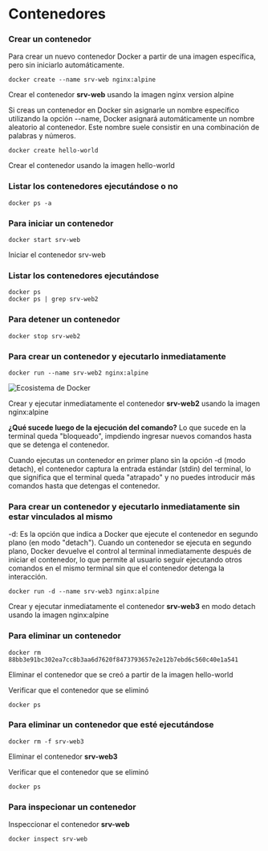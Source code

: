 # Contenedores

### Crear un contenedor
Para crear un nuevo contenedor Docker a partir de una imagen específica, pero sin iniciarlo automáticamente. 

```
docker create --name srv-web nginx:alpine
```
Crear el contenedor  **srv-web** usando la imagen nginx version alpine

Si creas un contenedor en Docker sin asignarle un nombre específico utilizando la opción --name, Docker asignará automáticamente un nombre aleatorio al contenedor. Este nombre suele consistir en una combinación de palabras y números.  

```
docker create hello-world
```

Crear el contenedor usando la imagen hello-world

### Listar los contenedores ejecutándose o no

```
docker ps -a
```

### Para iniciar un contenedor

```
docker start srv-web
```
Iniciar el contenedor srv-web 

### Listar los contenedores ejecutándose
```
docker ps 
docker ps | grep srv-web2
```

### Para detener un contenedor

```
docker stop srv-web2
```

### Para crear un contenedor y ejecutarlo inmediatamente

```
docker run --name srv-web2 nginx:alpine
```
![Ecosistema de Docker](img/dockerRun.PNG)

Crear y ejecutar inmediatamente el contenedor **srv-web2** usando la imagen nginx:alpine

**¿Qué sucede luego de la ejecución del comando?**
Lo que sucede en la terminal queda "bloqueado", impdiendo ingresar nuevos comandos hasta que se detenga el contenedor.

Cuando ejecutas un contenedor en primer plano sin la opción -d (modo detach), el contenedor captura la entrada estándar (stdin) del terminal, lo que significa que el terminal queda "atrapado" y no puedes introducir más comandos hasta que detengas el contenedor.

### Para crear un contenedor y ejecutarlo inmediatamente sin estar vinculados al mismo
-d: Es la opción que indica a Docker que ejecute el contenedor en segundo plano (en modo "detach").
Cuando un contenedor se ejecuta en segundo plano, Docker devuelve el control al terminal inmediatamente después de iniciar el contenedor, lo que permite al usuario seguir ejecutando otros comandos en el mismo terminal sin que el contenedor detenga la interacción.

```
docker run -d --name srv-web3 nginx:alpine
```
Crear y ejecutar inmediatamente el contenedor **srv-web3** en modo detach usando la imagen nginx:alpine

### Para eliminar un contenedor

```
docker rm 88bb3e91bc302ea7cc8b3aa6d7620f8473793657e2e12b7ebd6c560c40e1a541
```
Eliminar el contenedor que se creó a partir de la imagen hello-world 

Verificar que el contenedor que se eliminó

```
docker ps
```

### Para eliminar un contenedor que esté ejecutándose

```
docker rm -f srv-web3
```
Eliminar el contenedor **srv-web3** 

Verificar que el contenedor que se eliminó

```
docker ps
```

### Para inspecionar un contenedor 

Inspeccionar el contenedor **srv-web** 

```
docker inspect srv-web
```
